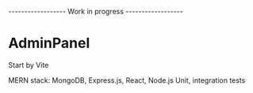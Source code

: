 ------------------ Work in progress ------------------

# AdminPanel

Start by Vite

MERN stack: MongoDB, Express.js, React, Node.js
Unit, integration tests
